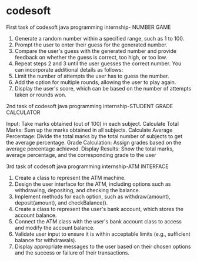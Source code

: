 # codesoft
First task of codesoft java programming internship- NUMBER GAME

 1. Generate a random number within a specified range, such as 1 to 100.
 2. Prompt the user to enter their guess for the generated number.
 3. Compare the user's guess with the generated number and provide feedback on whether the guess
 is correct, too high, or too low.
 4. Repeat steps 2 and 3 until the user guesses the correct number.
    You can incorporate additional details as follows:
 5. Limit the number of attempts the user has to guess the number.
 6. Add the option for multiple rounds, allowing the user to play again.
 7. Display the user's score, which can be based on the number of attempts taken or rounds won.

 2nd task of codesoft java programming internship-STUDENT GRADE CALCULATOR
 
 Input: Take marks obtained (out of 100) in each subject.
 Calculate Total Marks: Sum up the marks obtained in all subjects.
 Calculate Average Percentage: Divide the total marks by the total number of subjects to get the
 average percentage.
 Grade Calculation: Assign grades based on the average percentage achieved.
 Display Results: Show the total marks, average percentage, and the corresponding grade to the user

3rd task of codesoft java programming internship-ATM INTERFACE

 1. Create a class to represent the ATM machine.
 2. Design the user interface for the ATM, including options such as withdrawing, depositing, and
 checking the balance.
 3. Implement methods for each option, such as withdraw(amount), deposit(amount), and
 checkBalance().
 4. Create a class to represent the user's bank account, which stores the account balance.
 5. Connect the ATM class with the user's bank account class to access and modify the account
 balance.
 6. Validate user input to ensure it is within acceptable limits (e.g., sufficient balance for withdrawals).
 7. Display appropriate messages to the user based on their chosen options and the success or failure
 of their transactions.
